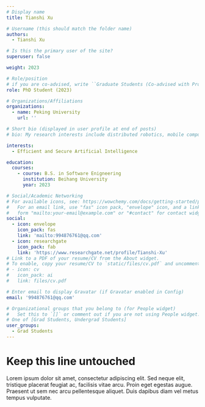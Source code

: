 ```yaml
---
# Display name
title: Tianshi Xu

# Username (this should match the folder name)
authors:
  - Tianshi Xu

# Is this the primary user of the site?
superuser: false

weight: 2023

# Role/position
# if you are co-advised, write ``Graduate Students (Co-advised with Prof. XXX)''
role: PhD Student (2023)

# Organizations/Affiliations
organizations:
  - name: Peking University
    url: ''

# Short bio (displayed in user profile at end of posts)
# bio: My research interests include distributed robotics, mobile computing and programmable matter.

interests:
  - Efficient and Secure Artificial Intelligence

education:
  courses:
    - course: B.S. in Software Enigneering
      institution: Beihang University
      year: 2023

# Social/Academic Networking
# For available icons, see: https://wowchemy.com/docs/getting-started/page-builder/#icons
#   For an email link, use "fas" icon pack, "envelope" icon, and a link in the
#   form "mailto:your-email@example.com" or "#contact" for contact widget.
social:
  - icon: envelope
    icon_pack: fas
    link: 'mailto:994876761@qq.com'
  - icon: researchgate
    icon_pack: fab
    link: 'https://www.researchgate.net/profile/Tianshi-Xu'
# Link to a PDF of your resume/CV from the About widget.
# To enable, copy your resume/CV to `static/files/cv.pdf` and uncomment the lines below.
# - icon: cv
#   icon_pack: ai
#   link: files/cv.pdf

# Enter email to display Gravatar (if Gravatar enabled in Config)
email: '994876761@qq.com'

# Organizational groups that you belong to (for People widget)
#   Set this to `[]` or comment out if you are not using People widget.
# One of [Grad Students, Undergrad Students]
user_groups:
  - Grad Students
---
```


# Keep this line untouched
Lorem ipsum dolor sit amet, consectetur adipiscing elit. Sed neque elit, tristique placerat feugiat ac, facilisis vitae arcu. Proin eget egestas augue. Praesent ut sem nec arcu pellentesque aliquet. Duis dapibus diam vel metus tempus vulputate. 

